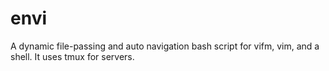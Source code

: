 envi
====

A dynamic file-passing and auto navigation bash script for vifm, vim, and a shell. It uses tmux for servers.

